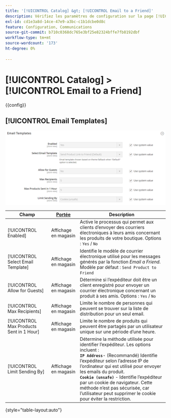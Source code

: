 ```yaml
---
title: '[!UICONTROL Catalog] &gt; [!UICONTROL Email to a Friend]'
description: Vérifiez les paramètres de configuration sur la page [!UICONTROL Catalog] &gt; [!UICONTROL Email to a Friend] de l’administrateur Commerce.
exl-id: cd1e3a8d-14ce-47e9-a3bc-c1b1dcbe0d8c
feature: Configuration, Communications
source-git-commit: b710c0368dc765e3bf25e82324bffe7fb8192dbf
workflow-type: tm+mt
source-wordcount: '173'
ht-degree: 0%

---
```


# [!UICONTROL Catalog] > [!UICONTROL Email to a Friend]

{{config}}

## [!UICONTROL Email Templates]

![Modèles de courrier électronique](./assets/email-to-a-friend-email-templates.png)<!-- zoom -->

<!-- [Email Templates](https://docs.magento.com/user-guide/marketing/email-template-configuration.html) -->

| Champ | [Portée](../../getting-started/websites-stores-views.md#scope-settings) | Description |
|--- |--- |--- |
| [!UICONTROL Enabled] | Affichage en magasin | Active le processus qui permet aux clients d’envoyer des courriers électroniques à leurs amis concernant les produits de votre boutique. Options : `Yes` / `No` |
| [!UICONTROL Select Email Template] | Affichage en magasin | Identifie le modèle de courrier électronique utilisé pour les messages générés par la fonction _Email a Friend_. Modèle par défaut : `Send Product to Friend` |
| [!UICONTROL Allow for Guests] | Affichage en magasin | Détermine si l’expéditeur doit être un client enregistré pour envoyer un courrier électronique concernant un produit à ses amis. Options : `Yes` / `No` |
| [!UICONTROL Max Recipients] | Affichage en magasin | Limite le nombre de personnes qui peuvent se trouver sur la liste de distribution pour un seul email. |
| [!UICONTROL Max Products Sent in 1  Hour] | Affichage en magasin | Limite le nombre de produits qui peuvent être partagés par un utilisateur unique sur une période d’une heure. |
| [!UICONTROL Limit Sending By] | Affichage en magasin | Détermine la méthode utilisée pour identifier l’expéditeur. Les options incluent : <br/>**`IP Address`**- (Recommandé) Identifie l’expéditeur selon l’adresse IP de l’ordinateur qui est utilisé pour envoyer les emails du produit.<br/>**`Cookie (unsafe)`** - Identifie l’expéditeur par un cookie de navigateur. Cette méthode n’est pas sécurisée, car l’utilisateur peut supprimer le cookie pour éviter la restriction. |

{style="table-layout:auto"}
